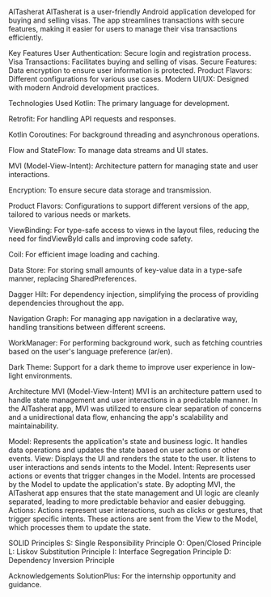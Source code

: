 AlTasherat
AlTasherat is a user-friendly Android application developed for buying and selling visas. The app streamlines transactions with secure features, making it easier for users to manage their visa transactions efficiently.

Key Features
User Authentication: Secure login and registration process.
Visa Transactions: Facilitates buying and selling of visas.
Secure Features: Data encryption to ensure user information is protected.
Product Flavors: Different configurations for various use cases.
Modern UI/UX: Designed with modern Android development practices.

Technologies Used
Kotlin: The primary language for development.

Retrofit: For handling API requests and responses.

Kotlin Coroutines: For background threading and asynchronous operations.

Flow and StateFlow: To manage data streams and UI states.

MVI (Model-View-Intent): Architecture pattern for managing state and user interactions.

Encryption: To ensure secure data storage and transmission.

Product Flavors: Configurations to support different versions of the app, tailored to various needs or markets.

ViewBinding: For type-safe access to views in the layout files, reducing the need for findViewById calls and improving code safety.

Coil: For efficient image loading and caching.

Data Store: For storing small amounts of key-value data in a type-safe manner, replacing SharedPreferences.

Dagger Hilt: For dependency injection, simplifying the process of providing dependencies throughout the app.

Navigation Graph: For managing app navigation in a declarative way, handling transitions between different screens.

WorkManager: For performing background work, such as fetching countries based on the user's language preference (ar/en).

Dark Theme: Support for a dark theme to improve user experience in low-light environments.

Architecture
MVI (Model-View-Intent)
MVI is an architecture pattern used to handle state management and user interactions in a predictable manner. In the AlTasherat app, MVI was utilized to ensure clear separation of concerns and a unidirectional data flow, enhancing the app's scalability and maintainability.

Model: Represents the application's state and business logic. It handles data operations and updates the state based on user actions or other events.
View: Displays the UI and renders the state to the user. It listens to user interactions and sends intents to the Model.
Intent: Represents user actions or events that trigger changes in the Model. Intents are processed by the Model to update the application's state.
By adopting MVI, the AlTasherat app ensures that the state management and UI logic are cleanly separated, leading to more predictable behavior and easier debugging.
Actions: Actions represent user interactions, such as clicks or gestures, that trigger specific intents. These actions are sent from the View to the Model, which processes them to update the state.

SOLID Principles
S: Single Responsibility Principle
O: Open/Closed Principle
L: Liskov Substitution Principle
I: Interface Segregation Principle
D: Dependency Inversion Principle

Acknowledgements
SolutionPlus: For the internship opportunity and guidance.
